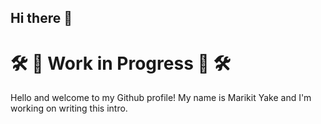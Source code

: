 ## Hi there 👋

<!--
**marikit-yake/marikit-yake** is a ✨ _special_ ✨ repository because its `README.md` (this file) appears on your GitHub profile.

Here are some ideas to get you started:

- 🔭 I’m currently working on ...
- 🌱 I’m currently learning ...
- 👯 I’m looking to collaborate on ...
- 🤔 I’m looking for help with ...
- 💬 Ask me about ...
- 📫 How to reach me: ...
- 😄 Pronouns: ...
- ⚡ Fun fact: ...
-->

# 🛠️ 🚧 Work in Progress 🚧 🛠️

<!-- Intro, Skills and Interests -->
Hello and welcome to my Github profile! My name is Marikit Yake and I'm working on writing this intro.

<!-- Badges (languages, etc)
    Code: Python, SQL, HTML
    Tools: VSCode, Github, Git, Tableau, Figma, Canva
-->

<!-- Github Stats -->
<!-- Current Projects -->
<!-- Latest Blogs -->
<!-- Contact Info, email or social media -->
